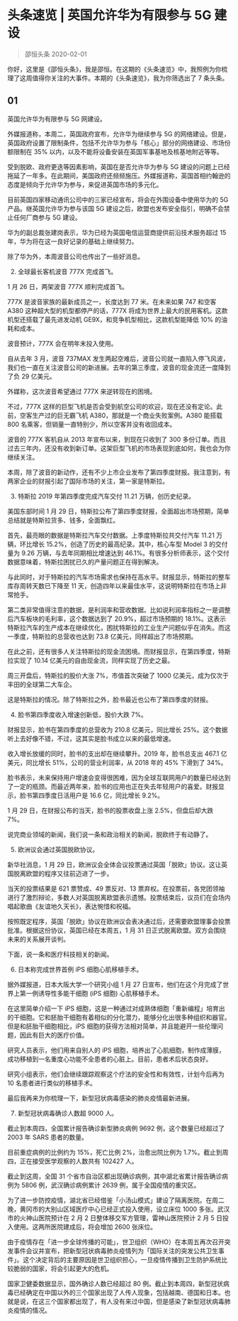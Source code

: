 # 头条速览 | 英国允许华为有限参与 5G 建设
> 邵恒头条
2020-02-01

你好，这里是《邵恒头条》，我是邵恒。在这期的《头条速览》中，我照例为你梳理了这周值得你关注的大事件。本期的《头条速览》，我为你筛选出了 7 条头条。

## 01

英国允许华为有限参与 5G 网建设。

外媒报道称，本周二，英国政府宣布，允许华为继续参与 5G 的网络建设。但是，英国政府设置了限制条件，包括不允许华为参与「核心」部分的网络建设、市场份额限制在 35% 以内，以及不能将设备安装在英国军事基地及核基地附近等等。

受到脱欧、政府更迭等因素影响，英国在是否允许华为参与 5G 建设的问题上已经拖延了一年多。在此期间，美国政府还频频施压。外媒报道称，英国首相约翰逊的态度是倾向于允许华为参与，来促进英国市场的多元化。

目前英国四家移动通讯公司中的三家已经宣布，将会在外围设备中使用华为的 5G 产品。继英国允许华为参与该国 5G 建设之后，欧盟也发布安全指引，明确不会禁止任何厂商参与 5G 建设。

华为的副总裁张建岗表示，华为已经为英国电信运营商提供前沿技术服务超过 15 年，华为将在这一良好记录的基础上继续努力。

除了华为外，本周波音公司也传出了一些好消息。

2. 全球最长客机波音 777X 完成首飞。

1 月 26 日，两架波音 777X 顺利完成首飞。

777X 是波音家族的最新成员之一，长度达到 77 米。在未来如果 747 和空客 A380 这种超大型的机型都停产的话，777X 将成为世界上最大的民用客机。这款机型还搭载了最先进发动机 GE9X，和竞争机型相比，这款机型能降低 10% 的油耗和成本。

波音预计，777X 会在明年末投入使用。

自从去年 3 月，波音 737MAX 发生两起空难后，波音公司就一直陷入停飞风波，我们也一直在关注波音公司的新进展。去年的第三季度，波音的现金流还一度降到了负 29 亿美元。

外媒称，这次波音希望通过 777X 来逆转现在的困境。

不过，777X 这样的巨型飞机是否会受到航空公司的欢迎，现在还没有定论。此前，空客生产过的巨无霸飞机 A380，那就是一个商业失败案例。A380 能搭载 800 名乘客，但销量一直特别少，所以空客并没有收回成本。

波音的 777X 客机自从 2013 年宣布以来，到现在只收到了 300 多份订单。而且过去三年内，还没有收到新订单。这架巨型飞机的市场表现到底如何，我也会为你继续关注。

本周，除了波音的新动作，还有不少上市企业发布了第四季度财报。我注意到，有两家企业的财报引起了国际市场的关注，第一家是特斯拉。

3. 特斯拉 2019 年第四季度完成汽车交付 11.21 万辆，创历史纪录。

美国东部时间 1 月 29 日，特斯拉公布了第四季度财报，全面超出市场预期，简单总结就是特斯拉货多、钱多，全面飘红。

首先，最亮眼的数据是特斯拉汽车交付数据。上季度特斯拉共交付汽车 11.21 万辆，环比增长 15.2%，创造了历史的最高纪录。其中，核心车型 Model 3 的交付量为 9.26 万辆，与去年同期相比增速达到 46.1%。有很多分析师表示，这个交付数据意味着，特斯拉困扰已久的产量问题正在得到解决。

与此同时，对于特斯拉的汽车市场需求也保持在高水平。财报显示，特斯拉的整车库存周转天数已下降至 11 天，创造四年以来最佳水平，这说明特斯拉在市场上非常抢手。

第二类非常值得注意的数据，是利润率和营收数据。比如说利润率指标之一是调整后汽车板块的毛利率，这个数据达到了 20.9%，超过市场预期的 18.1%。这表示特斯拉汽车的生产成本在继续优化，困扰特斯拉的工业生产问题似乎在消失。而这一季度，特斯拉的总营收也达到 73.8 亿美元，同样超出了市场预期。

在此之前，还有很多人关注特斯拉的现金流困境。而财报显示，在第四季度，特斯拉实现了 10.14 亿美元的自由现金流，同样实现了历史之最。

周三开盘后，特斯拉的股价大涨 7%，市值首次突破了 1000 亿美元，成为仅次于丰田的全球第二大车企。

这是特斯拉的情况。除了特斯拉之外，脸书最近也公布了第四季度的财报。

4. 脸书第四季度收入增速创新低，股价大跌 7%。

财报显示，脸书在第四季度的总营收为 210.8 亿美元，同比增长 25%。这个数据听上去好像不错，不过，这其实是脸书成立以来的最低增速。

收入增长放缓的同时，脸书的支出却在继续攀升。2019 年，脸书总支出 467.1 亿美元，同比增长 51%，公司的营业利润率，从 2018 年的 45% 下滑到了 34%。

脸书表示，未来保持用户增速会变得很困难，因为全球互联网用户的数量已经达到了一定的瓶颈。而最近两年来，脸书的应用也正在失去年轻用户的喜爱。财报显示，脸书第四季度日活用户是 16.6 亿，同比增长 9.2%。

1 月 29 日，在财报公布的当天，脸书的股票收盘上涨 2.5%，但盘后却大跌 7%。

说完商业领域的新闻，我们说一条和政治相关的新闻，脱欧终于有动静了。

5. 欧洲议会通过英国脱欧协议。

新华社消息，1 月 29 日，欧洲议会全体会议投票通过英国「脱欧」协议。这让英国脱离欧盟的程序又往前迈进了一步。

当天的投票结果是 621 票赞成、49 票反对、13 票弃权。在投票前，各党团领袖进行了激烈辩论，多数人对英国脱离欧盟表示遗憾。投票结束后，议员们在会场内唱起歌曲《友谊地久天长》，表达惋惜和祝福。

按照既定程序，英国「脱欧」协议在欧洲议会表决通过后，还需要欧盟理事会投票批准。根据这份协议，英国已经在本周五，1 月 31 日正式脱离欧盟。双方会围绕未来的关系展开谈判。

下面，说一条和医疗科技相关的新闻。

6. 日本称完成世界首例 iPS 细胞心肌移植手术。

据外媒报道，日本大阪大学一个研究小组 1 月 27 日宣布，他们在这个月完成了世界上第一例诱导性多能干细胞 (iPS 细胞) 心肌移植手术。

在这里简单介绍一下 iPS 细胞，这是一种通过对成熟体细胞「重新编程」培育出的干细胞。它和胚胎干细胞有着相似的分化潜力，能够分化出很多种组织和器官。但是和胚胎干细胞相比，iPS 细胞的获得方法相对简单，并且能避开一些伦理问题，因此有巨大的医疗价值。

研究人员表示，他们用来自别人的 iPS 细胞，培养出了心肌细胞，制作成薄膜，成功移植到一名重度心功能不全患者的心脏上。目前，患者术后状态良好。

研究小组表示，他们会继续跟踪观察这个疗法的安全性和有效性，计划今后再为 10 名患者进行类似的移植手术。

最后我再来为你梳理一下，新型冠状病毒感染的肺炎疫情最新进展。

7. 新型冠状病毒确诊人数超 9000 人。

截止到本周四，全国累计报告确诊新型肺炎病例 9692 例，这个数量已经超过了 2003 年 SARS 患者的数量。

目前重症病例的比例约为 15%，死亡比例 2%，治愈出院比例为 1.7%。截止到周四，正在接受医学观察的人数共有 102427 人。

截止到这周，全国 31 个省市自治区都出现确诊病例，其中湖北省累计报告确诊病例为 5806 例，武汉确诊病例累计 2639 例，属于全国疫情的重灾区。

为了进一步防控疫情，湖北省已经借鉴「小汤山模式」建设了隔离医院。在周二晚，黄冈市的大别山区域医疗中心已经正式投入使用，设立床位 1000 多张。武汉市的火神山医院预计在 2 月 2 日整体移交军方管理，雷神山医院预计 2 月 5 日投入使用。这两所医院建成后，将会增加 2600 张床位。

由于疫情存在「进一步全球传播的可能」，世卫组织（WHO）在本周五再次召开突发事件会议并宣布，把新型冠状病毒肺炎疫情列为「国际关注的突发公共卫生事件」。这个决定背后的主要原因是世卫组织担心，一旦疫情传播到卫生防护系统比较脆弱的国家，将会引起更大的危机。

国家卫健委数据显示，国外确诊人数已经超过 80 例。截止到本周四，新型冠状病毒已经确定在中国以外的三个国家出现了人传人现象，包括越南、德国和日本。也就是说，在这三个国家都出现了，有人没有来过中国，但是感染了新型冠状病毒肺炎疫情的情况。